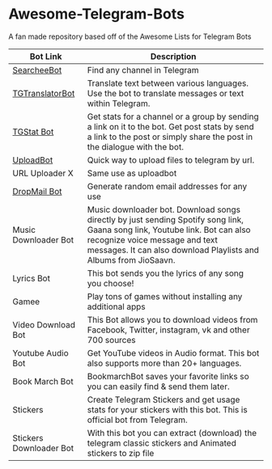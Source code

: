 # Awesome-Telegram-Bots
A fan made repository based off of the Awesome Lists for Telegram Bots

| Bot Link | Description |
| -------- | ----------- |
| [SearcheeBot](https://t.me/SearcheeBot) | Find any channel in Telegram |
| [TGTranslatorBot](https://t.me/TGTranslatorBot) | Translate text between various languages. Use the bot to translate messages or text within Telegram. |
| [TGStat Bot](https://t.me/TGStat_Bot) | Get stats for a channel or a group by sending a link on it to the bot. Get post stats by send a link to the post or simply share the post in the dialogue with the bot. |
| [UploadBot](https://t.me/uploadbot) | Quick way to upload files to telegram by url. |
| URL Uploader X | Same use as uploadbot |
| [DropMail Bot](https://t.me/DropmailBot) | Generate random email addresses for any use |
| Music Downloader Bot | Music downloader bot. Download songs directly by just sending Spotify song link, Gaana song link, Youtube link. Bot can also recognize voice message and text messages. It can also download Playlists and Albums from JioSaavn. |
| Lyrics Bot | This bot sends you the lyrics of any song you choose! |
| Gamee | Play tons of games without installing any additional apps |
| Video Download Bot | This Bot allows you to download videos from Facebook, Twitter, instagram, vk and other 700 sources |
| Youtube Audio Bot | Get YouTube videos in Audio format. This bot also supports more than 20+ languages. |
| Book March Bot | BookmarchBot saves your favorite links so you can easily find & send them later. |
| Stickers | Create Telegram Stickers and get usage stats for your stickers with this bot. This is official bot from Telegram. |
| Stickers Downloader Bot | With this bot you can extract (download) the telegram classic stickers and Animated stickers to zip file |